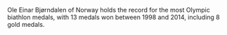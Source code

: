 Ole Einar Bjørndalen of Norway holds the record for the most Olympic biathlon medals, with 13 medals won between 1998 and 2014, including 8 gold medals.
